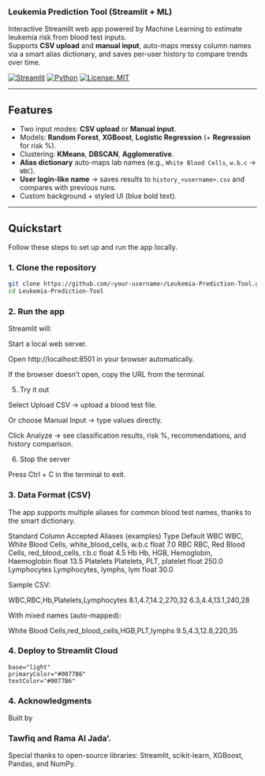 ### Leukemia Prediction Tool (Streamlit + ML)

Interactive Streamlit web app powered by Machine Learning to estimate leukemia risk from blood test inputs.  
Supports **CSV upload** and **manual input**, auto-maps messy column names via a smart alias dictionary, and saves per-user history to compare trends over time.

[![Streamlit](https://img.shields.io/badge/Built%20with-Streamlit-ff4b4b.svg)](https://streamlit.io/)
[![Python](https://img.shields.io/badge/Python-3.10%2B-blue.svg)](https://www.python.org/)
[![License: MIT](https://img.shields.io/badge/License-MIT-green.svg)](#license)

---

## Features
- Two input modes: **CSV upload** or **Manual input**.
- Models: **Random Forest**, **XGBoost**, **Logistic Regression** (+ **Regression** for risk %).
- Clustering: **KMeans**, **DBSCAN**, **Agglomerative**.
- **Alias dictionary** auto-maps lab names (e.g., `White Blood Cells`, `w.b.c` → `WBC`).
- **User login-like name** → saves results to `history_<username>.csv` and compares with previous runs.
- Custom background + styled UI (blue bold text).


---

## Quickstart

Follow these steps to set up and run the app locally.

### 1. Clone the repository
```bash
git clone https://github.com/<your-username>/Leukemia-Prediction-Tool.git
cd Leukemia-Prediction-Tool
```

### 2. Run the app
Streamlit will:

Start a local web server.

Open http://localhost:8501 in your browser automatically.

If the browser doesn’t open, copy the URL from the terminal.

5. Try it out

Select Upload CSV → upload a blood test file.

Or choose Manual Input → type values directly.

Click Analyze → see classification results, risk %, recommendations, and history comparison.

6. Stop the server

Press Ctrl + C in the terminal to exit.


### 3. Data Format (CSV)

The app supports multiple aliases for common blood test names, thanks to the smart dictionary.

Standard Column	Accepted Aliases (examples)	Type	Default
WBC	WBC, White Blood Cells, white_blood_cells, w.b.c	float	7.0
RBC	RBC, Red Blood Cells, red_blood_cells, r.b.c	float	4.5
Hb	Hb, HGB, Hemoglobin, Haemoglobin	float	13.5
Platelets	Platelets, PLT, platelet	float	250.0
Lymphocytes	Lymphocytes, lymphs, lym	float	30.0

Sample CSV:

WBC,RBC,Hb,Platelets,Lymphocytes
8.1,4.7,14.2,270,32
6.3,4.4,13.1,240,28

With mixed names (auto-mapped):

White Blood Cells,red_blood_cells,HGB,PLT,lymphs
9.5,4.3,12.8,220,35


### 4. Deploy to Streamlit Cloud
``` [theme]
base="light"
primaryColor="#0077B6"
textColor="#0077B6"
```


### 4. Acknowledgments

Built by 
### Tawfiq and Rama Al Jada’.
Special thanks to open-source libraries: Streamlit, scikit-learn, XGBoost, Pandas, and NumPy.



